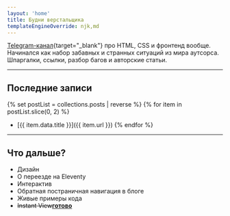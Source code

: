 ```yaml
---
layout: 'home'
title: Будни верстальщика
templateEngineOverride: njk,md
---
```


[Telegram-канал](https://t.me/htmlshit){target="\_blank"} про HTML, CSS и фронтенд вообще. Начинался как набор забавных и странных ситуаций из мира аутсорса. Шпаргалки, ссылки, разбор багов и авторские статьи.

---

## Последние записи

{% set postList = collections.posts | reverse %}
{% for item in postList.slice(0, 2) %}

- [{{ item.data.title }}]({{ item.url }})
  {% endfor %}

---

## Что дальше?

- Дизайн
- О переезде на Eleventy
- Интерактив
- Обратная постраничная навигация в блоге
- Живые примеры кода
- <del>Instant View</del><ins><b>готово</b></ins>
